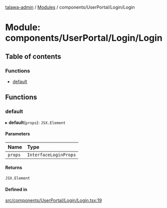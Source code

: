 [talawa-admin](../README.md) / [Modules](../modules.md) / components/UserPortal/Login/Login

# Module: components/UserPortal/Login/Login

## Table of contents

### Functions

- [default](components_UserPortal_Login_Login.md#default)

## Functions

### default

▸ **default**(`props`): `JSX.Element`

#### Parameters

| Name | Type |
| :------ | :------ |
| `props` | `InterfaceLoginProps` |

#### Returns

`JSX.Element`

#### Defined in

[src/components/UserPortal/Login/Login.tsx:19](https://github.com/disha1202/talawa-admin/blob/6c7f6a1/src/components/UserPortal/Login/Login.tsx#L19)
